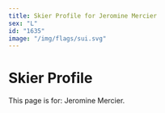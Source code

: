 ```yaml
---
title: Skier Profile for Jeromine Mercier
sex: "L"
id: "1635"
image: "/img/flags/sui.svg" 
---
```


# Skier Profile

This page is for: Jeromine Mercier.
    